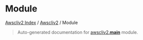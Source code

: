 # Module

[Awscliv2 Index](../README.md#awscliv2-index) /
[Awscliv2](./index.md#awscliv2) /
Module

> Auto-generated documentation for [awscliv2.__main__](https://github.com/youtype/awscliv2/blob/main/awscliv2/__main__.py) module.

